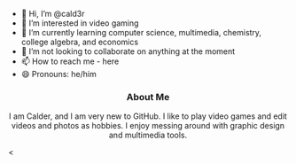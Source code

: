 - 👋 Hi, I’m @cald3r
- 👀 I’m interested in video gaming
- 🌱 I’m currently learning computer science, multimedia, chemistry, college algebra, and economics
- 💞️ I’m not looking to collaborate on anything at the moment
- 📫 How to reach me - here
- 😄 Pronouns: he/him
<h3 align='center'> About Me </h3>
<p align='center'>I am Calder, and I am very new to GitHub. I like to play video games and edit videos and photos as hobbies. I enjoy messing around with graphic design and multimedia tools.</p>
<
